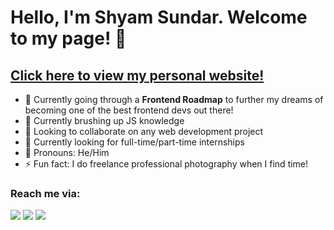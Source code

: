 # Hello, I'm Shyam Sundar. Welcome to my page! 👋
## <a href="https://portfolio-v2-kappa-five.vercel.app/">Click here to view my personal website!</a>

- 🔭 Currently going through a **Frontend Roadmap** to further my dreams of becoming one of the best frontend devs out there! 
- 🌱 Currently brushing up JS knowledge
- 🫡 Looking to collaborate on any web development project
- 🤔 Currently looking for full-time/part-time internships 
- 🤪 Pronouns: He/Him
- ⚡ Fun fact: I do freelance professional photography when I find time!

### Reach me via:
 [<img src="https://img.icons8.com/color/48/000000/linkedin.png"/>](https://www.linkedin.com/in/shyam-s-208166137/)
 [<img src="https://img.icons8.com/fluency/48/000000/gmail-new.png"/>](mailto:"shyamsundarko@gmail.com")
 [<img src="https://img.icons8.com/fluency/48/000000/instagram-new.png"/>](https://www.instagram.com/byamiloboy/?hl=en)
 
